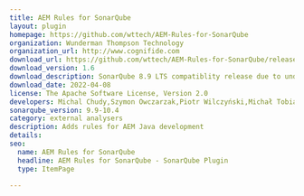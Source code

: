 ```yaml
---
title: AEM Rules for SonarQube
layout: plugin
homepage: https://github.com/wttech/AEM-Rules-for-SonarQube
organization: Wunderman Thompson Technology
organization_url: http://www.cognifide.com
download_url: https://github.com/wttech/AEM-Rules-for-SonarQube/releases/download/v1.6/sonar-aemrules-plugin-1.6.jar
download_version: 1.6
download_description: SonarQube 8.9 LTS compatiblity release due to underlying Java plugin API changes
download_date: 2022-04-08
license: The Apache Software License, Version 2.0
developers: Michal Chudy,Szymon Owczarzak,Piotr Wilczyński,Michał Tobiasz,Mateusz Bartkowiak,Jędrzej Pluciński,Krystian Panek
sonarqube_version: 9.9-10.4
category: external analysers
description: Adds rules for AEM Java development
details: 
seo:
  name: AEM Rules for SonarQube
  headline: AEM Rules for SonarQube - SonarQube Plugin
  type: ItemPage

---
```

